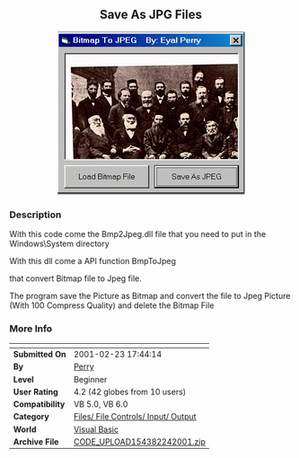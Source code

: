 ﻿<div align="center">

## Save As JPG Files

<img src="PIC2001224114673575.gif">
</div>

### Description

With this code come the Bmp2Jpeg.dll file that you need to put in the Windows\System directory

With this dll come a API function BmpToJpeg

that convert Bitmap file to Jpeg file.

The program save the Picture as Bitmap and convert the file to Jpeg Picture (With 100 Compress Quality) and delete the Bitmap File
 
### More Info
 


<span>             |<span>
---                |---
**Submitted On**   |2001-02-23 17:44:14
**By**             |[Perry](https://github.com/Planet-Source-Code/PSCIndex/blob/master/ByAuthor/perry.md)
**Level**          |Beginner
**User Rating**    |4.2 (42 globes from 10 users)
**Compatibility**  |VB 5\.0, VB 6\.0
**Category**       |[Files/ File Controls/ Input/ Output](https://github.com/Planet-Source-Code/PSCIndex/blob/master/ByCategory/files-file-controls-input-output__1-3.md)
**World**          |[Visual Basic](https://github.com/Planet-Source-Code/PSCIndex/blob/master/ByWorld/visual-basic.md)
**Archive File**   |[CODE\_UPLOAD154382242001\.zip](https://github.com/Planet-Source-Code/perry-save-as-jpg-files__1-21298/archive/master.zip)








